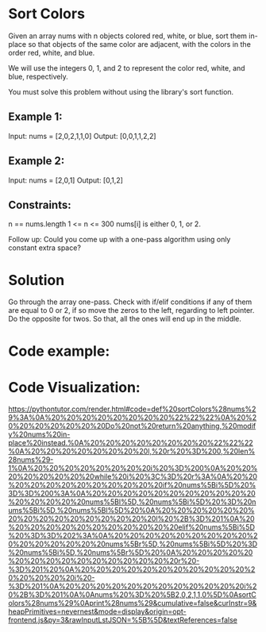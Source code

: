 # Sort Colors
Given an array nums with n objects colored red, white, or blue, sort them in-place so that objects of the same color are adjacent, with the colors in the order red, white, and blue.

We will use the integers 0, 1, and 2 to represent the color red, white, and blue, respectively.

You must solve this problem without using the library's sort function.

 

## Example 1:

Input: nums = [2,0,2,1,1,0]
Output: [0,0,1,1,2,2]

## Example 2:

Input: nums = [2,0,1]
Output: [0,1,2]
 

## Constraints:

n == nums.length
1 <= n <= 300
nums[i] is either 0, 1, or 2.
 

Follow up: Could you come up with a one-pass algorithm using only constant extra space?

# Solution
Go through the array one-pass. Check with if/elif conditions if any of them are equal to 0 or 2, if so move the zeros to the left, regarding to left pointer. Do the opposite for twos. So that, all the ones will end up in the middle. 

# Code example:


# Code Visualization:
https://pythontutor.com/render.html#code=def%20sortColors%28nums%29%3A%0A%20%20%20%20%20%20%20%20%22%22%22%0A%20%20%20%20%20%20%20%20Do%20not%20return%20anything,%20modify%20nums%20in-place%20instead.%0A%20%20%20%20%20%20%20%20%22%22%22%0A%20%20%20%20%20%20%20%20l,%20r%20%3D%200,%20len%28nums%29-1%0A%20%20%20%20%20%20%20%20i%20%3D%200%0A%20%20%20%20%20%20%20%20while%20i%20%3C%3D%20r%3A%0A%20%20%20%20%20%20%20%20%20%20%20%20if%20nums%5Bi%5D%20%3D%3D%200%3A%0A%20%20%20%20%20%20%20%20%20%20%20%20%20%20%20%20nums%5Bl%5D,%20nums%5Bi%5D%20%3D%20nums%5Bi%5D,%20nums%5Bl%5D%20%0A%20%20%20%20%20%20%20%20%20%20%20%20%20%20%20%20l%20%2B%3D%201%0A%20%20%20%20%20%20%20%20%20%20%20%20elif%20nums%5Bi%5D%20%3D%3D%202%3A%0A%20%20%20%20%20%20%20%20%20%20%20%20%20%20%20%20nums%5Br%5D,%20nums%5Bi%5D%20%3D%20nums%5Bi%5D,%20nums%5Br%5D%20%0A%20%20%20%20%20%20%20%20%20%20%20%20%20%20%20%20r%20-%3D%201%20%0A%20%20%20%20%20%20%20%20%20%20%20%20%20%20%20%20i%20-%3D%201%0A%20%20%20%20%20%20%20%20%20%20%20%20i%20%2B%3D%201%0A%0Anums%20%3D%20%5B2,0,2,1,1,0%5D%0AsortColors%28nums%29%0Aprint%28nums%29&cumulative=false&curInstr=9&heapPrimitives=nevernest&mode=display&origin=opt-frontend.js&py=3&rawInputLstJSON=%5B%5D&textReferences=false
